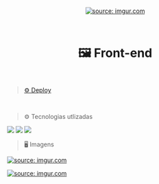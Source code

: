 <br/>
<p align="center">
 <a href="https://imgur.com/IxOkZrc"><img src="https://i.imgur.com/IxOkZrc.png" title="source: imgur.com" /></a>
<p/>

<br/>

<h1 align="center"> 🖼 Front-end</h1>
<br/>


> <a href="https://case-promobit.vercel.app/">⚙ Deploy</a>


<br/>

> ⚙ Tecnologias utlizadas
<img src="https://img.shields.io/badge/React-20232A?style=for-the-badge&logo=react&logoColor=61DAFB"/>
<img src="https://img.shields.io/badge/styled--components-DB7093?style=for-the-badge&logo=styledcomponents&logoColor=white"/>
<img src="https://i.imgur.com/tbWvxRj.png"/>
<br/>

> 🖥 Imagens 

<a href="https://imgur.com/ndF1ixe"><img src="https://i.imgur.com/ndF1ixe.png" title="source: imgur.com" /></a>
<br/>

<a href="https://imgur.com/eBtfDJe"><img src="https://i.imgur.com/eBtfDJe.png" title="source: imgur.com" /></a>
<br/>

<br/>

<br/>


